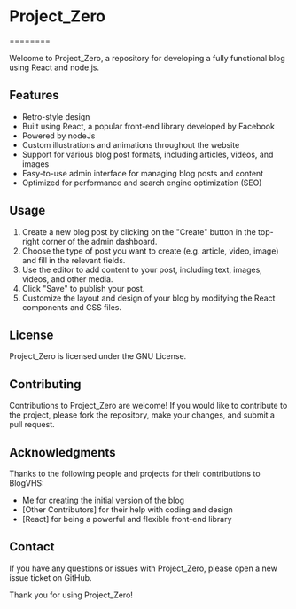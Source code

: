 # Project_Zero
========

Welcome to Project_Zero, a repository for developing a fully functional blog using React and node.js.

Features
--------

* Retro-style design
* Built using React, a popular front-end library developed by Facebook
* Powered by nodeJs
* Custom illustrations and animations throughout the website
* Support for various blog post formats, including articles, videos, and images
* Easy-to-use admin interface for managing blog posts and content
* Optimized for performance and search engine optimization (SEO)

Usage
-----

1. Create a new blog post by clicking on the "Create" button in the top-right corner of the admin dashboard.
2. Choose the type of post you want to create (e.g. article, video, image) and fill in the relevant fields.
3. Use the editor to add content to your post, including text, images, videos, and other media.
4. Click "Save" to publish your post.
5. Customize the layout and design of your blog by modifying the React components and CSS files.

License
-------

Project_Zero is licensed under the GNU License.

Contributing
------------

Contributions to Project_Zero are welcome! If you would like to contribute to the project, please fork the repository, make your changes, and submit a pull request.

Acknowledgments
---------------

Thanks to the following people and projects for their contributions to BlogVHS:

* Me for creating the initial version of the blog
* [Other Contributors] for their help with coding and design
* [React] for being a powerful and flexible front-end library

Contact
---------

If you have any questions or issues with Project_Zero, please open a new issue ticket on GitHub.

Thank you for using Project_Zero!
